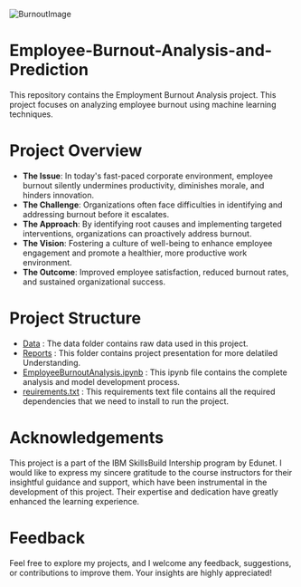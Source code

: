 ![BurnoutImage](https://cdn10.phillymag.com/wp-content/uploads/sites/3/2019/06/worker-burnout-900x600.jpg)

# Employee-Burnout-Analysis-and-Prediction
This repository contains the Employment Burnout Analysis project. This project focuses on analyzing employee burnout using machine learning techniques.

# Project Overview
*  **The Issue**: In today's fast-paced corporate environment, employee burnout silently undermines productivity, diminishes morale, and hinders innovation.
*  **The Challenge**: Organizations often face difficulties in identifying and addressing burnout before it escalates.
*  **The Approach**: By identifying root causes and implementing targeted interventions, organizations can proactively address burnout.
*  **The Vision**: Fostering a culture of well-being to enhance employee engagement and promote a healthier, more productive work environment.
*  **The Outcome**: Improved employee satisfaction, reduced burnout rates, and sustained organizational success.

# Project Structure
* [Data](./Data) :  The data folder contains raw data used in this project.
* [Reports](./Report) :  This folder contains project presentation for more delatiled Understanding.
* [EmployeeBurnoutAnalysis.ipynb](./EmployeeBurnoutAnalysis.ipynb) : This ipynb file contains the complete analysis and model development process.
* [reuirements.txt](./requirements.txt) : This requirements text file contains all the required dependencies that we need to install to run the project.

# Acknowledgements
This project is a part of the IBM SkillsBuild Intership program by Edunet. I would like to express my sincere gratitude to the course instructors for their insightful guidance and support, which have been instrumental in the development of this project. Their expertise and dedication have greatly enhanced the learning experience.
# Feedback
Feel free to explore my projects, and I welcome any feedback, suggestions, or contributions to improve them. Your insights are highly appreciated!
